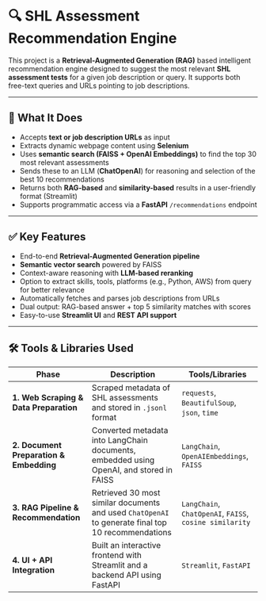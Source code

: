 # 🔍 SHL Assessment Recommendation Engine

This project is a **Retrieval-Augmented Generation (RAG)** based intelligent recommendation engine designed to suggest the most relevant **SHL assessment tests** for a given job description or query. It supports both free-text queries and URLs pointing to job descriptions.

---

## 🧠 What It Does

- Accepts **text or job description URLs** as input
- Extracts dynamic webpage content using **Selenium**
- Uses **semantic search (FAISS + OpenAI Embeddings)** to find the top 30 most relevant assessments
- Sends these to an LLM (**ChatOpenAI**) for reasoning and selection of the best 10 recommendations
- Returns both **RAG-based** and **similarity-based** results in a user-friendly format (Streamlit)
- Supports programmatic access via a **FastAPI** `/recommendations` endpoint

---

## ✅ Key Features

- End-to-end **Retrieval-Augmented Generation pipeline**
- **Semantic vector search** powered by FAISS
- Context-aware reasoning with **LLM-based reranking**
- Option to extract skills, tools, platforms (e.g., Python, AWS) from query for better relevance
- Automatically fetches and parses job descriptions from URLs
- Dual output: RAG-based answer + top 5 similarity matches with scores
- Easy-to-use **Streamlit UI** and **REST API support**

---

## 🛠️ Tools & Libraries Used

| Phase | Description | Tools/Libraries |
|-------|-------------|-----------------|
| **1. Web Scraping & Data Preparation** | Scraped metadata of SHL assessments and stored in `.jsonl` format | `requests`, `BeautifulSoup`, `json`, `time` |
| **2. Document Preparation & Embedding** | Converted metadata into LangChain documents, embedded using OpenAI, and stored in FAISS | `LangChain`, `OpenAIEmbeddings`, `FAISS` |
| **3. RAG Pipeline & Recommendation** | Retrieved 30 most similar documents and used `ChatOpenAI` to generate final top 10 recommendations | `LangChain`, `ChatOpenAI`, `FAISS`, `cosine similarity` |
| **4. UI + API Integration** | Built an interactive frontend with Streamlit and a backend API using FastAPI | `Streamlit`, `FastAPI` |
